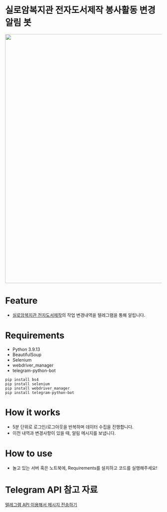 # 실로암복지관 전자도서제작 봉사활동 변경 알림 봇
<img src="https://github.com/hyunnnchoi/mypickebook_telegramBot/assets/37583279/114bb797-e118-4479-89ff-6c6f25873e45"  height="800"/>


# Feature
- [실로암복지관 전자도서제작](https://velog.io/@haerong22/%ED%85%94%EB%A0%88%EA%B7%B8%EB%9E%A8-API-%EC%9D%B4%EC%9A%A9%ED%95%B4%EC%84%9C-%EB%A9%94%EC%8B%9C%EC%A7%80-%EC%A0%84%EC%86%A1%ED%95%98%EA%B8%B0)의 작업 변경내역을 텔레그램을 통해 알립니다.

# Requirements
- Python 3.9.13
- BeautifulSoup
- Selenium
- webdriver_manager
- telegram-python-bot

```shell
pip install bs4
pip install selenium
pip install webdriver_manager
pip install telegram-python-bot
```

# How it works
- 5분 단위로 로그인/로그아웃을 반복하며 데이터 수집을 진행합니다.
- 이전 내역과 변경사항이 있을 때, 알림 메시지를 보냅니다.

# How to use
- 놀고 있는 서버 혹은 노트북에, Requirements를 설치하고 코드를 실행해주세요!
  

# Telegram API 참고 자료
[텔레그램 API 이용해서 메시지 전송하기](https://velog.io/@haerong22/%ED%85%94%EB%A0%88%EA%B7%B8%EB%9E%A8-API-%EC%9D%B4%EC%9A%A9%ED%95%B4%EC%84%9C-%EB%A9%94%EC%8B%9C%EC%A7%80-%EC%A0%84%EC%86%A1%ED%95%98%EA%B8%B0)
